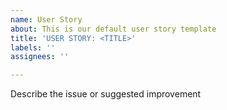 ```yaml
---
name: User Story
about: This is our default user story template
title: 'USER STORY: <TITLE>'
labels: ''
assignees: ''

---
```


Describe the issue or suggested improvement

